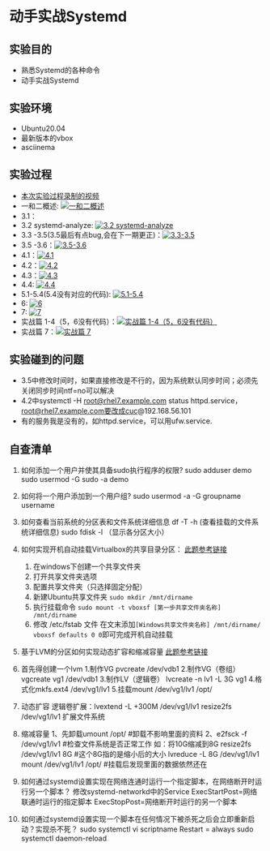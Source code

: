 # 动手实战Systemd

## 实验目的
* 熟悉Systemd的各种命令
* 动手实战Systemd

## 实验环境
* Ubuntu20.04
* 最新版本的vbox
* asciinema

## 实验过程
* [本次实验过程录制的视频](https://asciinema.org/~lsw666-gif)
* 一和二概述: [![一和二概述](https://asciinema.org/a/403613.svg)](https://asciinema.org/a/403613)
* 3.1：
* 3.2 systemd-analyze: [![3.2 systemd-analyze](https://asciinema.org/a/403598.svg)](https://asciinema.org/a/403598)
* 3.3 -3.5(3.5最后有点bug,会在下一期更正)：[![3.3-3.5](https://asciinema.org/a/403603.svg)](https://asciinema.org/a/403603)
* 3.5 -3.6：[![3.5-3.6](https://asciinema.org/a/403610.svg)](https://asciinema.org/a/403610)
* 4.1：[![4.1](https://asciinema.org/a/403617.svg)](https://asciinema.org/a/403617)
* 4.2：[![4.2](https://asciinema.org/a/403811.svg)](https://asciinema.org/a/403811)
* 4.3：[![4.3](https://asciinema.org/a/403816.svg)](https://asciinema.org/a/403816)
* 4.4: [![4.4](https://asciinema.org/a/403647.svg)](https://asciinema.org/a/403647)
* 5.1-5.4(5.4没有对应的代码): [![5.1-5.4](https://asciinema.org/a/403650.svg)](https://asciinema.org/a/403650)
* 6: [![6](https://asciinema.org/a/403653.svg)](https://asciinema.org/a/403653)
* 7: [![7](https://asciinema.org/a/403658.svg)](https://asciinema.org/a/403658)
* 实战篇 1-4（5，6没有代码）：[![实战篇 1-4（5，6没有代码）](https://asciinema.org/a/403690.svg)](https://asciinema.org/a/403690)
* 实战篇 7：[![实战篇 7](https://asciinema.org/a/404194.svg)](https://asciinema.org/a/404194)

## 实验碰到的问题
* 3.5中修改时间时，如果直接修改是不行的，因为系统默认同步时间；必须先关闭同步时间ntf=no可以解决
* 4.2中systemctl -H root@rhel7.example.com status httpd.service，root@rhel7.example.com要改成cuc@192.168.56.101
* 有的服务我是没有的，如httpd.service，可以用ufw.service.

## 自查清单
1. 如何添加一个用户并使其具备sudo执行程序的权限?
  sudo adduser demo 
  sudo usermod -G sudo -a demo

2. 如何将一个用户添加到一个用户组?
  sudo usermod -a -G groupname username

3. 如何查看当前系统的分区表和文件系统详细信息
  df -T -h (查看挂载的文件系统详细信息)
  sudo fdisk -l （显示各分区大小）

4. 如何实现开机自动挂载Virtualbox的共享目录分区：
   [此题参考链接](https://blog.csdn.net/hexf9632/article/details/93774198)
    1. 在windows下创建一个共享文件夹
    2. 打开共享文件夹选项
    3. 配置共享文件夹（只选择固定分配）
    4. 新建Ubuntu共享文件夹  ```sudo mkdir /mnt/dirname ```
    5. 执行挂载命令 ```sudo mount -t vboxsf [第一步共享文件夹名称] /mnt/dirname```
    6. 修改 /etc/fstab 文件 在文末添加```[Windows共享文件夹名称] /mnt/dirname/ vboxsf defaults 0 0```即可完成开机自动挂载
   
5. 基于LVM的分区如何实现动态扩容和缩减容量
  [此题参考链接](https://blog.csdn.net/weixin_34044273/article/details/92033124) 
  1. 首先得创建一个lvm
    1.制作VG
    pvcreate  /dev/vdb1
    2.制作VG（卷组）
    vgcreate  vg1 /dev/vdb1
    3.制作LV（逻辑卷）
    lvcreate   -n  lv1  -L  3G vg1
    4.格式化mkfs.ext4 /dev/vg1/lv1
    5.挂载mount  /dev/vg1/lv1   /opt/
  2. 动态扩容
    逻辑卷扩展：lvextend   -L   +300M     /dev/vg1/lv1
    resize2fs   /dev/vg1/lv1     扩展文件系统
  3. 缩减容量
    1、先卸载umount   /opt/                   #卸载不影响里面的资料
    2、e2fsck    -f   /dev/vg1/lv1            #检查文件系统是否正常工作
    如：将10G缩减到8G
    resize2fs      /dev/vg1/lv1    8G           #这个8G指的是缩小后的大小
    lvreduce   -L    8G   /dev/vg1/lv1
    mount    /dev/vg1/lv1  /opt/                  #挂载后发现里面的数据依然还在

6. 如何通过systemd设置实现在网络连通时运行一个指定脚本，在网络断开时运行另一个脚本？
    修改systemd-networkd中的Service
	  ExecStartPost=网络联通时运行的指定脚本
    ExecStopPost=网络断开时运行的另一个脚本
    
7. 如何通过systemd设置实现一个脚本在任何情况下被杀死之后会立即重新启动？实现杀不死？
    sudo systemctl vi scriptname
    Restart = always
    sudo systemctl daemon-reload



